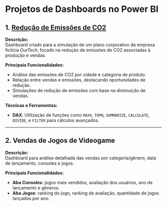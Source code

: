 # Projetos de Dashboards no Power BI

## 1. [Redução de Emissões de CO2](https://github.com/brunoserp/Power-BI/tree/main/Impacto%20CO2)

**Descrição:**  
Dashboard criado para a simulação de um plano corporativo da empresa fictícia *OurTech*, focado na redução de emissões de CO2 associadas à produção e vendas.

**Principais Funcionalidades:**  
- Análise das emissões de CO2 por cidade e categoria de produto.
- Relação entre vendas e emissões, destacando oportunidades de redução.
- Simulações de redução de emissões com base na diminuição de vendas.

**Técnicas e Ferramentas:**  
- **DAX**: Utilização de funções como `MAXX`, `TOPN`, `SUMMARIZE`, `CALCULATE`, `DIVIDE`, e `FILTER` para cálculos avançados.

---

## 2. Vendas de Jogos de Videogame

**Descrição:**  
Dashboard para análise detalhada das vendas por categoria/gênero, data de lançamento, consoles e jogos.

**Principais Funcionalidades:**  
- **Aba Consoles**: jogos mais vendidos, avaliação dos usuários, ano de lançamento e gêneros.
- **Aba Jogos**: ranking do jogo, ranking de avaliação, quantidade de jogos lançados por ano.
